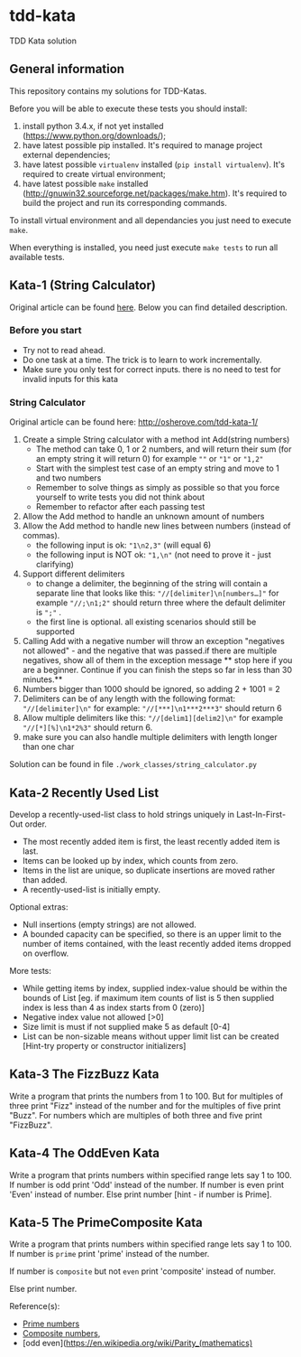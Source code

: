 # tdd-kata
TDD Kata solution


## General information

This repository contains my solutions for TDD-Katas.

Before you will be able to execute these tests you should install:

1. install python 3.4.x, if not yet installed (https://www.python.org/downloads/);
2. have latest possible pip installed. It's required to manage project external dependencies;
3. have latest possible `virtualenv` installed (`pip install virtualenv`). It's required to create virtual environment;
4. have latest possible `make` installed (http://gnuwin32.sourceforge.net/packages/make.htm). It's required to build the project and run its corresponding commands.

To install virtual environment and all dependancies you just need to execute `make`.

When everything is installed, you need just execute `make tests` to run all available tests.

## Kata-1 (String Calculator)

Original article can be found [here](http://osherove.com/tdd-kata-1/]). Below you can find detailed description.

### Before you start

* Try not to read ahead.
* Do one task at a time. The trick is to learn to work incrementally.
* Make sure you only test for correct inputs. there is no need to test for invalid inputs for this kata

### String Calculator

Original article can be found here: http://osherove.com/tdd-kata-1/

1. Create a simple String calculator with a method int Add(string numbers)
	* The method can take 0, 1 or 2 numbers, and will return their sum (for an empty string it will return 0) for example `""` or ``"1"`` or ``"1,2"``
	* Start with the simplest test case of an empty string and move to 1 and two numbers
	* Remember to solve things as simply as possible so that you force yourself to write 	tests you did not think about
	* Remember to refactor after each passing test
2. Allow the Add method to handle an unknown amount of numbers
3. Allow the Add method to handle new lines between numbers (instead of commas).
	* the following input is ok:  ``"1\n2,3"``  (will equal 6)
	* the following input is NOT ok:  ``"1,\n"`` (not need to prove it - just clarifying)
4. Support different delimiters
	* to change a delimiter, the beginning of the string will contain a separate line that looks like this:   ``"//[delimiter]\n[numbers…]"`` for example ``"//;\n1;2"`` should return three where the default delimiter is ``";"`` .
	* the first line is optional. all existing scenarios should still be supported
5. Calling Add with a negative number will throw an exception "negatives not allowed" - and the negative that was passed.if there are multiple negatives, show all of them in the exception message
	** stop here if you are a beginner. Continue if you can finish the steps so far in less than 30 minutes.**
6. Numbers bigger than 1000 should be ignored, so adding 2 + 1001  = 2
7. Delimiters can be of any length with the following format:  ``"//[delimiter]\n"`` for example: ``"//[***]\n1***2***3"`` should return 6
8. Allow multiple delimiters like this:  ``"//[delim1][delim2]\n"`` for example ``"//[*][%]\n1*2%3"`` should return 6.
9. make sure you can also handle multiple delimiters with length longer than one char

Solution can be found in file ``./work_classes/string_calculator.py``

## Kata-2 Recently Used List

Develop a recently-used-list class to hold strings uniquely in Last-In-First-Out order.

* The most recently added item is first, the least recently added item is last.
* Items can be looked up by index, which counts from zero.
* Items in the list are unique, so duplicate insertions are moved rather than added.
* A recently-used-list is initially empty.

Optional extras:

* Null insertions (empty strings) are not allowed.
* A bounded capacity can be specified, so there is an upper limit to the number of items contained, with the least recently added items dropped on overflow.


More tests:

* While getting items by index, supplied index-value should be within the bounds of List [eg. if maximum item counts of list is 5 then supplied index is less than 4 as index starts from 0 (zero)]
* Negative index value not allowed [>0]
* Size limit is must if not supplied make 5 as default [0-4]
* List can be non-sizable means without upper limit list can be created [Hint-try property or constructor initializers]


## Kata-3 The FizzBuzz Kata

Write a program that prints the numbers from 1 to 100. But for multiples of three print "Fizz" instead of the number and for the multiples of five print "Buzz". For numbers which are multiples of both three and five print "FizzBuzz".


## Kata-4 The OddEven Kata

Write a program that prints numbers within specified range lets say 1 to 100. If number is odd print 'Odd' instead of the number. If number is even print 'Even' instead of number. Else print number [hint - if number is Prime].

## Kata-5 The PrimeComposite Kata

Write a program that prints numbers within specified range lets say 1 to 100. 
If number is ```prime``` print 'prime' instead of the number. 

If number is ```composite``` but not ```even``` print 'composite' instead of number.

Else print number. 

Reference(s):

* [Prime numbers](https://en.wikipedia.org/wiki/Prime_number)
* [Composite numbers](https://en.wikipedia.org/wiki/Composite_number),
* [odd even](https://en.wikipedia.org/wiki/Parity_(mathematics)
